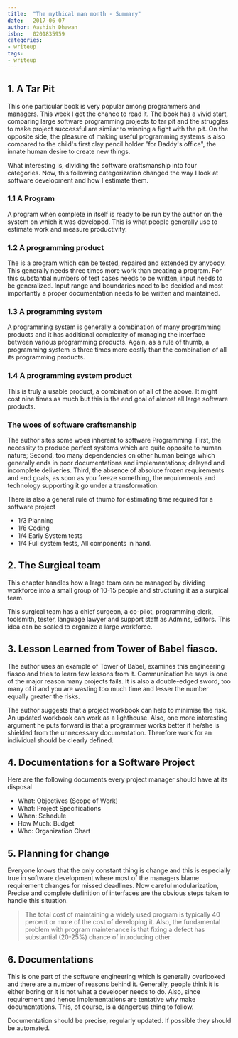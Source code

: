 ```yaml
---
title:  "The mythical man month - Summary"
date:   2017-06-07
author: Aashish Dhawan
isbn:   0201835959
categories:
- writeup
tags:
- writeup
---
```


## 1. A Tar Pit

This one particular book is very popular among programmers and managers. This week I got the chance to read it. The book has a vivid start, comparing large software programming projects to tar pit and the struggles to make project successful are similar to winning a fight with the pit. On the opposite side, the pleasure of making useful programming systems is also compared to the child's first clay pencil holder "for Daddy's office", the innate human desire to create new things.

What interesting is, dividing the software craftsmanship into four categories. Now, this following categorization changed the way I look at software development and how I estimate them.

### 1.1 A Program

A program when complete in itself is ready to be run by the author on the system on which it was developed. This is what people generally use to estimate work and measure productivity.

### 1.2 A programming product

The is a program which can be tested, repaired and extended by anybody. This generally needs three times more work than creating a program. For this substantial numbers of test cases needs to be written, input needs to be generalized. Input range and boundaries need to be decided and most importantly a proper documentation needs to be written and maintained.

### 1.3 A programming system

A programming system is generally a combination of many programming products and it has additional complexity of managing the interface between various programming products. Again, as a rule of thumb, a programming system is three times more costly than the combination of all its programming products.

### 1.4 A programming system product

This is truly a usable product, a combination of all of the above. It might cost nine times as much but this is the end goal of almost all large software products.

### The woes of software craftsmanship

The author sites some woes inherent to software Programming. First, the necessity to produce perfect systems which are quite opposite to human nature; Second, too many dependencies on other human beings which generally ends in poor documentations and implementations; delayed and incomplete deliveries. Third, the absence of absolute frozen requirements and end goals, as soon as you freeze something, the requirements and technology supporting it go under a transformation.

There is also a general rule of thumb for estimating time required for a software project

* 1/3 Planning
* 1/6 Coding
* 1/4 Early System tests
* 1/4 Full system tests, All components in hand.

## 2. The Surgical team

This chapter handles how a large team can be managed by dividing workforce into a small group of 10-15 people and structuring it as a surgical team.

This surgical team has a chief surgeon, a co-pilot, programming clerk, toolsmith, tester, language lawyer and support staff as Admins, Editors. This idea can be scaled to organize a large workforce.

## 3. Lesson Learned from Tower of Babel fiasco.

The author uses an example of Tower of Babel, examines this engineering fiasco and tries to learn few lessons from it. Communication he says is one of the major reason many projects fails. It is also a double-edged sword, too many of it and you are wasting too much time and lesser the number equally greater the risks.

The author suggests that a project workbook can help to minimise the risk. An updated workbook can work as a lighthouse. Also, one more interesting argument he puts forward is that a programmer works better if he/she is shielded from the unnecessary documentation. Therefore work for an individual should be clearly defined.  

## 4. Documentations for a Software Project

Here are the following documents every project manager should have at its disposal

* What: Objectives (Scope of Work)
* What: Project Specifications
* When: Schedule
* How Much: Budget
* Who: Organization Chart

## 5. Planning for change

Everyone knows that the only constant thing is change and this is especially true in software development where most of the managers blame requirement changes for missed deadlines. Now careful modularization, Precise and complete definition of interfaces are the obvious steps taken to handle this situation.

> The total cost of maintaining a widely used program is typically 40 percent or more of the cost of developing it. Also, the fundamental problem with program maintenance is that fixing a defect has substantial (20-25%) chance of introducing other.

## 6. Documentations

This is one part of the software engineering which is generally overlooked and there are a number of reasons behind it. Generally, people think it is either boring or it is not what a developer needs to do. Also, since requirement and hence implementations are tentative why make documentations. This, of course, is a dangerous thing to follow.

Documentation should be precise, regularly updated. If possible they should be automated.
